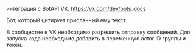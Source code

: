 интеграция с BotAPI VK. https://vk.com/dev/bots_docs

Бот, который цитирует присланный ему текст.

В сообществе в VK необходимо разрешить отправку сообщений.
Для запуска кода необходимо добавить в переменную actor ID группы и токен.
